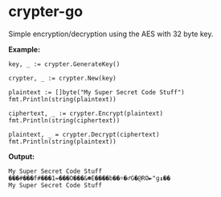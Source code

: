 # crypter-go
Simple encryption/decryption using the AES with 32 byte key.

**Example:**
```
key, _ := crypter.GenerateKey()

crypter, _ := crypter.New(key)

plaintext := []byte("My Super Secret Code Stuff")
fmt.Println(string(plaintext))

ciphertext, _ := crypter.Encrypt(plaintext)
fmt.Println(string(ciphertext))

plaintext, _ = crypter.Decrypt(ciphertext)
fmt.Println(string(plaintext))
```

**Output:**
```
My Super Secret Code Stuff
���#���f#���1=���O���&☻E����b��☼�♂G�@RO►"ɡ↨��
My Super Secret Code Stuff
```
